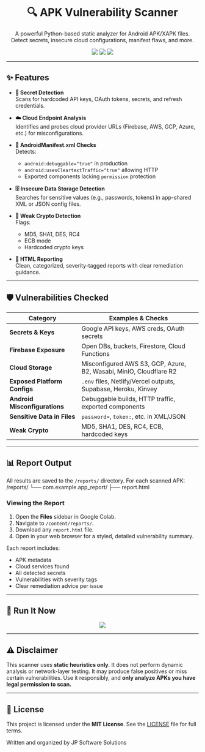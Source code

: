 


<h1 align="center">🔍 APK Vulnerability Scanner</h1>

<p align="center">
  A powerful Python-based static analyzer for Android APK/XAPK files. Detect secrets, insecure cloud configurations, manifest flaws, and more.
</p>

<p align="center">
  <img src="https://img.shields.io/badge/Platform-Google%20Colab-yellow?logo=googlecolab" />
  <img src="https://img.shields.io/github/license/justinlplummer/DemoRepo?color=brightgreen" />
  <img src="https://img.shields.io/badge/Status-Active-blue" />
</p>

---

## ✨ Features

- **🔑 Secret Detection**  
  Scans for hardcoded API keys, OAuth tokens, secrets, and refresh credentials.

- **☁️ Cloud Endpoint Analysis**  
  Identifies and probes cloud provider URLs (Firebase, AWS, GCP, Azure, etc.) for misconfigurations.

- **📱 AndroidManifest.xml Checks**  
  Detects:
  - `android:debuggable="true"` in production
  - `android:usesCleartextTraffic="true"` allowing HTTP
  - Exported components lacking `permission` protection

- **🗄️ Insecure Data Storage Detection**  
  Searches for sensitive values (e.g., passwords, tokens) in app-shared XML or JSON config files.

- **🔐 Weak Crypto Detection**  
  Flags:
  - MD5, SHA1, DES, RC4
  - ECB mode
  - Hardcoded crypto keys

- **📑 HTML Reporting**  
  Clean, categorized, severity-tagged reports with clear remediation guidance.

---

## 🛡️ Vulnerabilities Checked

| Category                        | Examples & Checks |
|--------------------------------|-------------------|
| **Secrets & Keys**             | Google API keys, AWS creds, OAuth secrets |
| **Firebase Exposure**          | Open DBs, buckets, Firestore, Cloud Functions |
| **Cloud Storage**              | Misconfigured AWS S3, GCP, Azure, B2, Wasabi, MinIO, Cloudflare R2 |
| **Exposed Platform Configs**   | `.env` files, Netlify/Vercel outputs, Supabase, Heroku, Kinvey |
| **Android Misconfigurations**  | Debuggable builds, HTTP traffic, exported components |
| **Sensitive Data in Files**    | `password=`, `token:`, etc. in XML/JSON |
| **Weak Crypto**                | MD5, SHA1, DES, RC4, ECB, hardcoded keys |

---

## 📊 Report Output

All results are saved to the `/reports/` directory. For each scanned APK:
/reports/
└── com.example.app_report/
├── report.html

### Viewing the Report

1. Open the **Files** sidebar in Google Colab.
2. Navigate to `/content/reports/`.
3. Download any `report.html` file.
4. Open in your web browser for a styled, detailed vulnerability summary.

Each report includes:

- APK metadata
- Cloud services found
- All detected secrets
- Vulnerabilities with severity tags
- Clear remediation advice per issue

---

## 🚀 Run It Now

<div align="center">
  <a href="https://github.com/justinlplummer/DemoRepo/blob/master/APKVulnerabilityChecker.ipynb" target="_blank">
    <img src="https://img.shields.io/badge/Open%20in-Google%20Colab-blue?logo=googlecolab&style=for-the-badge" />
  </a>
</div>

---

## ⚠️ Disclaimer

This scanner uses **static heuristics only**. It does not perform dynamic analysis or network-layer testing. It may produce false positives or miss certain vulnerabilities. Use it responsibly, and **only analyze APKs you have legal permission to scan.**

---


## 📄 License

This project is licensed under the **MIT License**. See the [LICENSE](LICENSE) file for full terms.

Written and organized by JP Software Solutions


